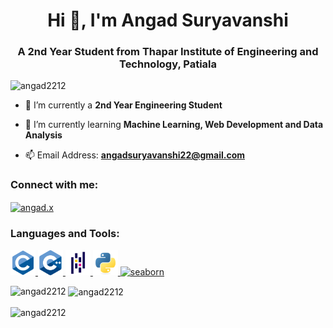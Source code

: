 <h1 align="center">Hi 👋, I'm Angad Suryavanshi</h1>
<h3 align="center">A 2nd Year Student from Thapar Institute of Engineering and Technology, Patiala</h3>

<p align="left"> <img src="https://komarev.com/ghpvc/?username=angad2212&label=Profile%20views&color=0e75b6&style=flat" alt="angad2212" /> </p>

- 🔭 I’m currently a **2nd Year Engineering Student**

- 🌱 I’m currently learning **Machine Learning, Web Development and Data Analysis**

- 📫 Email Address: **angadsuryavanshi22@gmail.com**

<h3 align="left">Connect with me:</h3>
<p align="left">
<a href="https://instagram.com/angad.x" target="blank"><img align="center" src="https://raw.githubusercontent.com/rahuldkjain/github-profile-readme-generator/master/src/images/icons/Social/instagram.svg" alt="angad.x" height="30" width="40" /></a>
</p>

<h3 align="left">Languages and Tools:</h3>
<p align="left"> <a href="https://www.cprogramming.com/" target="_blank" rel="noreferrer"> <img src="https://raw.githubusercontent.com/devicons/devicon/master/icons/c/c-original.svg" alt="c" width="40" height="40"/> </a> <a href="https://www.w3schools.com/cpp/" target="_blank" rel="noreferrer"> <img src="https://raw.githubusercontent.com/devicons/devicon/master/icons/cplusplus/cplusplus-original.svg" alt="cplusplus" width="40" height="40"/> </a> <a href="https://pandas.pydata.org/" target="_blank" rel="noreferrer"> <img src="https://raw.githubusercontent.com/devicons/devicon/2ae2a900d2f041da66e950e4d48052658d850630/icons/pandas/pandas-original.svg" alt="pandas" width="40" height="40"/> </a> <a href="https://www.python.org" target="_blank" rel="noreferrer"> <img src="https://raw.githubusercontent.com/devicons/devicon/master/icons/python/python-original.svg" alt="python" width="40" height="40"/> </a> <a href="https://seaborn.pydata.org/" target="_blank" rel="noreferrer"> <img src="https://seaborn.pydata.org/_images/logo-mark-lightbg.svg" alt="seaborn" width="40" height="40"/> </a> </p>

<p><img align="left" src="https://github-readme-stats.vercel.app/api/top-langs?username=angad2212&show_icons=true&locale=en&layout=compact" alt="angad2212" /></p>

<p>&nbsp;<img align="center" src="https://github-readme-stats.vercel.app/api?username=angad2212&show_icons=true&locale=en" alt="angad2212" /></p>

<p><img align="center" src="https://github-readme-streak-stats.herokuapp.com/?user=angad2212&" alt="angad2212" /></p>
